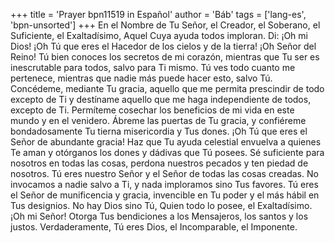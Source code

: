 +++
title = 'Prayer bpn11519 in Español'
author = 'Báb'
tags = ['lang-es', 'bpn-unsorted']
+++
En el Nombre de Tu Señor, el Creador, el Soberano, el Suficiente, el Exaltadísimo, Aquel Cuya ayuda todos imploran.
Di: ¡Oh mi Dios! ¡Oh Tú que eres el Hacedor de los cielos y de la tierra! ¡Oh Señor del Reino! Tú bien conoces los secretos de mi corazón, mientras que Tu ser es inescrutable para todos, salvo para Ti mismo. Tú ves todo cuanto me pertenece, mientras que nadie más puede hacer esto, salvo Tú. Concédeme, mediante Tu gracia, aquello que me permita prescindir de todo excepto de Ti y destíname aquello que me haga independiente de todos, excepto de Ti. Permíteme cosechar los beneficios de mi vida en este mundo y en el venidero. Ábreme las puertas de Tu gracia, y confiéreme bondadosamente Tu tierna misericordia y Tus dones.
¡Oh Tú que eres el Señor de abundante gracia! Haz que Tu ayuda celestial envuelva a quienes Te aman y otórganos los dones y dádivas que Tú posees. Sé suficiente para nosotros en todas las cosas, perdona nuestros pecados y ten piedad de nosotros. Tú eres nuestro Señor y el Señor de todas las cosas creadas. No invocamos a nadie salvo a Ti, y nada imploramos sino Tus favores. Tú eres el Señor de munificencia y gracia, invencible en Tu poder y el más hábil en Tus designios. No hay Dios sino Tú, Quien todo lo posee, el Exaltadísimo.
¡Oh mi Señor! Otorga Tus bendiciones a los Mensajeros, los santos y los justos. Verdaderamente, Tú eres Dios, el Incomparable, el Imponente.
